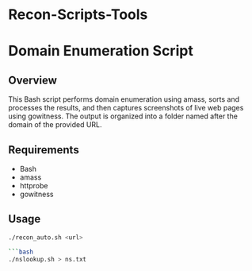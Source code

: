 # Recon-Scripts-Tools
# Domain Enumeration Script

## Overview

This Bash script performs domain enumeration using amass, sorts and processes the results, and then captures screenshots of live web pages using gowitness. The output is organized into a folder named after the domain of the provided URL.

## Requirements

- Bash
- amass
- httprobe
- gowitness

## Usage

```bash
./recon_auto.sh <url>

```bash
./nslookup.sh > ns.txt
